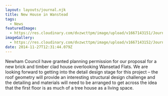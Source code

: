 ```yaml
---
layout: layouts/journal.njk
title: New House in Wanstead
tags:
  - News
featuredImage:
  - https://res.cloudinary.com/dvzwcttpm/image/upload/v1667143151/Journals/new_house_in_wanstead_butb9g.gif
imageGallery:
  - https://res.cloudinary.com/dvzwcttpm/image/upload/v1667143152/Journals/sidney-road-03_vtjr2i.gif
date: 2014-11-27T12:31:44.079Z
---
```

Newham Council have granted planning permission for our proposal for a new brick and timber clad house overlooking Wansetad Flats. We are looking forward to getting into the detail design stage for this project – the roof geometry will provide an interesting structural design challenge and the detailing and materials will need to be arranged to get across the idea that the first floor is as much of a tree house as a living space.